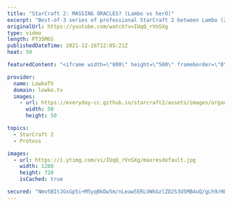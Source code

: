 ```yaml
---
title: "StarCraft 2: MASSING ORACLES? (Lambo vs herO)"
excerpt: "Best-of-3 series of professional StarCraft 2 between Lambo (Zerg) and herO (Protoss, with some cheeky mind games and clever decision making.  Lambo on Twitch: https://www.twitch.tv/lamboking herO on Twitch: https://www.twitch.tv/DPGherO  Support my work on Patreon: http://www.patreon.com/lowkotv Become"
originalUrl: https://youtube.com/watch?v=IUqQ_rVnSXg
type: video
length: PT35M6S
publishedDateTime: 2021-12-16T12:05:21Z
heat: 50

featuredContent: "<iframe width=\"800\" height=\"500\" frameborder=\"0\" src=\"https://www.youtube.com/embed/IUqQ_rVnSXg\" allow=\"accelerometer; autoplay; encrypted-media; gyroscope; picture-in-picture\" allowfullscreen></iframe>"

provider:
  name: LowkoTV
  domain: lowko.tv
  images:
    - url: https://everyday-cc.github.io/starcraft2/assets/images/organizations/lowko.tv-50x50.jpg
      width: 50
      height: 50

topics:
  - StarCraft 2
  - Protoss

images:
  - url: https://i.ytimg.com/vi/IUqQ_rVnSXg/maxresdefault.jpg
    width: 1280
    height: 720
    isCached: true

secured: "Nmv5BItJGsGp5i+M5yqBkDw5m/nLeaw5ERLVWkGzlZD2S3U5MB4uQ/gLh9/HDBHx7ggYqM6Jrd5KrypitZ9VuOK96CdNnVzKYh0q3q/HcKUDTDEgpuyOsVvo89DjM+2ACF9D3saMZ/E2sj+JLH2GUFTLfITmiEyA6dB4MeVCWDqCxprFrBcdZjfT1ai5UvxlGTZLoz8zUlB+Ykzq3jYWpQM2UNExJAHr5+OVd0IuERAIw+ctg+xAq63sN9SoMcjtcdoQXveLX6g3YPK2kNYToN7dCJpDjybUyCXApxRos5m67/pnbArpLgK77GK+r5uWNkfpR5RHYfcrHsUK99RNBJLF8FWc6RhB/5sNAc9GAEllQVDRglkHdHSrwBvLkPRpCicf5SG7LIV3Pc2I4W8hEDk3rKT5uajB4Suxfux61wI=;TuY4yUUAU7SXiEeDgQ2csw=="
---
```


